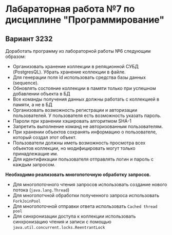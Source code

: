 # Лабараторная работа №7 по дисциплине "Программирование"
## Вариант 3232
Доработать программу из лабораторной работы №6 следующим образом:

- Организовать хранение коллекции в реляционной СУБД (PostgresQL). Убрать хранение коллекции в файле.
- Для генерации поля id использовать средства базы данных (sequence).
- Обновлять состояние коллекции в памяти только при успешном добавлении объекта в БД
- Все команды получения данных должны работать с коллекцией в памяти, а не в БД
- Организовать возможность регистрации и авторизации пользователей. У пользователя есть возможность указать пароль.
- Пароли при хранении хэшировать алгоритмом SHA-1
- Запретить выполнение команд не авторизованным пользователям.
- При хранении объектов сохранять информацию о пользователе, который создал этот объект.
- Пользователи должны иметь возможность просмотра всех объектов коллекции, но модифицировать могут только принадлежащие им.
- Для идентификации пользователя отправлять логин и пароль с каждым запросом.

**Необходимо реализовать многопоточную обработку запросов.**
- Для многопоточного чтения запросов использовать создание нового потока (`java.lang.Thread`)
- Для многопотчной обработки полученного запроса использовать `ForkJoinPool`
- Для многопоточной отправки ответа использовать `Cached thread pool`
- Для синхронизации доступа к коллекции использовать синхронизацию чтения и записи с помощью `java.util.concurrent.locks.ReentrantLock`